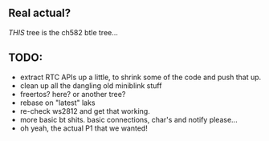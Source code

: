 ## Real actual?
_THIS_ tree is the ch582 btle tree...

## TODO:
* extract RTC APIs up a little, to shrink some of the code and push that up.
* clean up all the dangling old miniblink stuff
* freertos? here? or another tree?
* rebase on "latest" laks
* re-check ws2812 and get that working.
* more basic bt shits. basic connections, char's and notify please...
* oh yeah, the actual P1 that we wanted!
